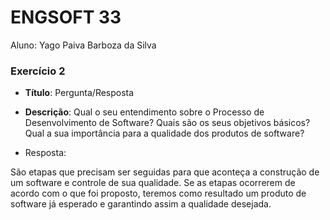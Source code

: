 # ENGSOFT 33

Aluno: Yago Paiva Barboza da Silva

### Exercício 2

- **Título**: Pergunta/Resposta
- **Descrição**: Qual o seu entendimento sobre o Processo de
Desenvolvimento de Software? Quais são os seus objetivos
básicos? Qual a sua importância para a qualidade dos produtos de software?

- Resposta: 

São etapas que precisam ser seguidas para que aconteça a construção de um software e controle de sua qualidade. Se as etapas ocorrerem de acordo com o que foi proposto,
teremos como resultado um produto de software já esperado e garantindo assim a qualidade desejada.